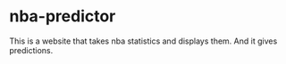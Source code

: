 # nba-predictor
This is a website that takes nba statistics and displays them. And it gives predictions.
